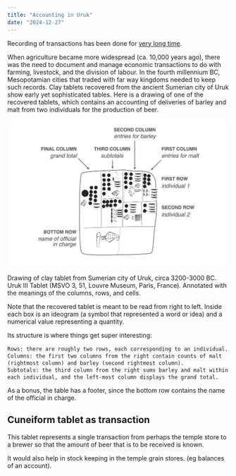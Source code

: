 ```yaml
---
title: "Accounting in Uruk"
date: "2024-12-27"
---
```


Recording of transactions has been done for [very long time](https://posit-dev.github.io/great-tables/blog/design-philosophy/).

When agriculture became more widespread (ca. 10,000 years ago), there was the need to document and manage economic transactions to do with farming, livestock, and the division of labour. In the fourth millennium BC, Mesopotamian cities that traded with far way kingdoms needed to keep such records. Clay tablets recovered from the ancient Sumerian city of Uruk show early yet sophisticated tables. Here is a drawing of one of the recovered tablets, which contains an accounting of deliveries of barley and malt from two individuals for the production of beer.

![Uruk table with annotations](uruk_tablet_with_annotations.png)

Drawing of clay tablet from Sumerian city of Uruk, circa 3200-3000 BC. Uruk III Tablet (MSVO 3, 51, Louvre Museum, Paris, France). Annotated with the meanings of the columns, rows, and cells.

Note that the recovered tablet is meant to be read from right to left. Inside each box is an ideogram (a symbol that represented a word or idea) and a numerical value representing a quantity.

Its structure is where things get super interesting:

    Rows: there are roughly two rows, each corresponding to an individual.
    Columns: the first two columns from the right contain counts of malt (rightmost column) and barley (second rightmost column).
    Subtotals: the third column from the right sums barley and malt within each individual, and the left-most column displays the grand total.

As a bonus, the table has a footer, since the bottom row contains the name of the official in charge.

## Cuneiform tablet as transaction

This tablet represents a single transaction from perhaps the temple store to a brewer so
that the amount of beer that is to be received is known. 

It would also help in stock keeping in the temple grain stores. 
(eg balances of an account).
